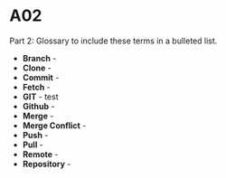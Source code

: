 # A02


Part 2: Glossary to include these terms in a bulleted list.

* **Branch** - 
* **Clone** -
* **Commit** -
* **Fetch** -
* **GIT** - test
* **Github** -
* **Merge** -
* **Merge Conflict** -
* **Push** -
* **Pull** -
* **Remote** -
* **Repository** -

